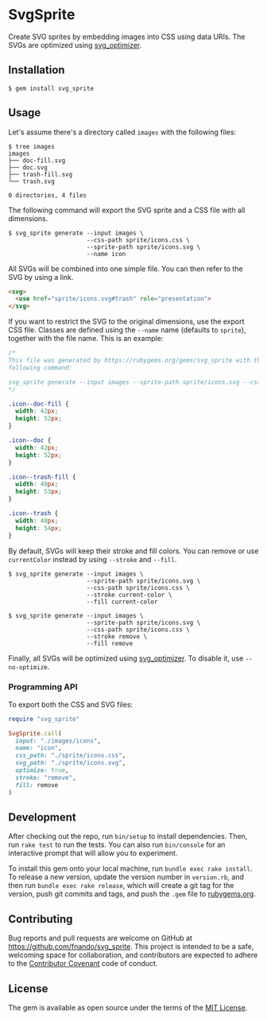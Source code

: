 # SvgSprite

Create SVG sprites by embedding images into CSS using data URIs. The SVGs are
optimized using [svg_optimizer](https://github.com/fnando/svg_optimizer).

## Installation

    $ gem install svg_sprite

## Usage

Let's assume there's a directory called `images` with the following files:

```console
$ tree images
images
├── doc-fill.svg
├── doc.svg
├── trash-fill.svg
└── trash.svg

0 directories, 4 files
```

The following command will export the SVG sprite and a CSS file with all
dimensions.

```
$ svg_sprite generate --input images \
                      --css-path sprite/icons.css \
                      --sprite-path sprite/icons.svg \
                      --name icon
```

All SVGs will be combined into one simple file. You can then refer to the SVG by
using a link.

```html
<svg>
  <use href="sprite/icons.svg#trash" role="presentation">
</svg>
```

If you want to restrict the SVG to the original dimensions, use the export CSS
file. Classes are defined using the `--name` name (defaults to `sprite`),
together with the file name. This is an example:

```css
/*
This file was generated by https://rubygems.org/gems/svg_sprite with the
following command:

svg_sprite generate --input images --sprite-path sprite/icons.svg --css-path sprite/icons.css --optimize
*/

.icon--doc-fill {
  width: 42px;
  height: 52px;
}

.icon--doc {
  width: 42px;
  height: 52px;
}

.icon--trash-fill {
  width: 48px;
  height: 53px;
}

.icon--trash {
  width: 48px;
  height: 54px;
}
```

By default, SVGs will keep their stroke and fill colors. You can remove or use
`currentColor` instead by using `--stroke` and `--fill`.

```
$ svg_sprite generate --input images \
                      --sprite-path sprite/icons.svg \
                      --css-path sprite/icons.css \
                      --stroke current-color \
                      --fill current-color

$ svg_sprite generate --input images \
                      --sprite-path sprite/icons.svg \
                      --css-path sprite/icons.css \
                      --stroke remove \
                      --fill remove
```

Finally, all SVGs will be optimized using
[svg_optimizer](https://github.com/fnando/svg_optimizer). To disable it, use
`--no-optimize`.

### Programming API

To export both the CSS and SVG files:

```ruby
require "svg_sprite"

SvgSprite.call(
  input: "./images/icons",
  name: "icon",
  css_path: "./sprite/icons.css",
  svg_path: "./sprite/icons.svg",
  optimize: true,
  stroke: "remove",
  fill: remove
)
```

## Development

After checking out the repo, run `bin/setup` to install dependencies. Then, run
`rake test` to run the tests. You can also run `bin/console` for an interactive
prompt that will allow you to experiment.

To install this gem onto your local machine, run `bundle exec rake install`. To
release a new version, update the version number in `version.rb`, and then run
`bundle exec rake release`, which will create a git tag for the version, push
git commits and tags, and push the `.gem` file to
[rubygems.org](https://rubygems.org).

## Contributing

Bug reports and pull requests are welcome on GitHub at
https://github.com/fnando/svg_sprite. This project is intended to be a safe,
welcoming space for collaboration, and contributors are expected to adhere to
the [Contributor Covenant](http://contributor-covenant.org) code of conduct.

## License

The gem is available as open source under the terms of the
[MIT License](http://opensource.org/licenses/MIT).
